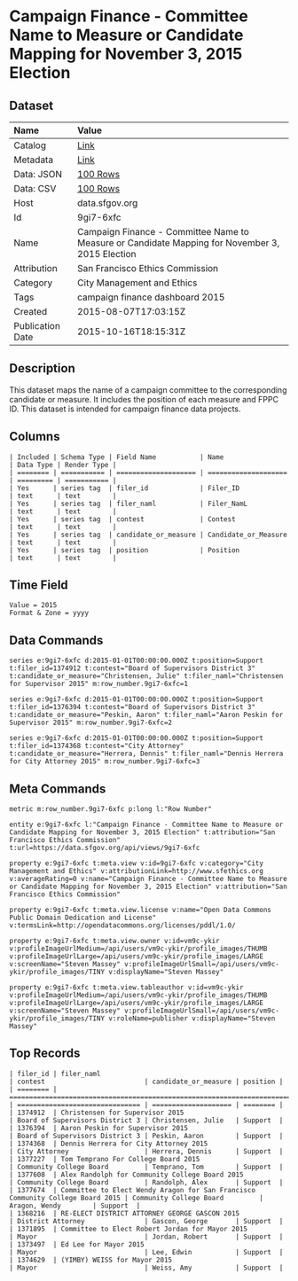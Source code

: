 # Campaign Finance - Committee Name to Measure or Candidate Mapping for November 3, 2015 Election

## Dataset

| Name | Value |
| :--- | :---- |
| Catalog | [Link](https://catalog.data.gov/dataset/campaign-finance-committee-name-to-measure-or-candidate-mapping-for-november-3-2015-electi) |
| Metadata | [Link](https://data.sfgov.org/api/views/9gi7-6xfc) |
| Data: JSON | [100 Rows](https://data.sfgov.org/api/views/9gi7-6xfc/rows.json?max_rows=100) |
| Data: CSV | [100 Rows](https://data.sfgov.org/api/views/9gi7-6xfc/rows.csv?max_rows=100) |
| Host | data.sfgov.org |
| Id | 9gi7-6xfc |
| Name | Campaign Finance - Committee Name to Measure or Candidate Mapping for November 3, 2015 Election |
| Attribution | San Francisco Ethics Commission |
| Category | City Management and Ethics |
| Tags | campaign finance dashboard 2015 |
| Created | 2015-08-07T17:03:15Z |
| Publication Date | 2015-10-16T18:15:31Z |

## Description

This dataset maps the name of a campaign committee to the corresponding candidate or measure.  It includes the position of each measure and FPPC ID.  This dataset is intended for campaign finance data projects.

## Columns

```ls
| Included | Schema Type | Field Name           | Name                 | Data Type | Render Type |
| ======== | =========== | ==================== | ==================== | ========= | =========== |
| Yes      | series tag  | filer_id             | Filer_ID             | text      | text        |
| Yes      | series tag  | filer_naml           | Filer_NamL           | text      | text        |
| Yes      | series tag  | contest              | Contest              | text      | text        |
| Yes      | series tag  | candidate_or_measure | Candidate_or_Measure | text      | text        |
| Yes      | series tag  | position             | Position             | text      | text        |
```

## Time Field

```ls
Value = 2015
Format & Zone = yyyy
```

## Data Commands

```ls
series e:9gi7-6xfc d:2015-01-01T00:00:00.000Z t:position=Support t:filer_id=1374912 t:contest="Board of Supervisors District 3" t:candidate_or_measure="Christensen, Julie" t:filer_naml="Christensen for Supervisor 2015" m:row_number.9gi7-6xfc=1

series e:9gi7-6xfc d:2015-01-01T00:00:00.000Z t:position=Support t:filer_id=1376394 t:contest="Board of Supervisors District 3" t:candidate_or_measure="Peskin, Aaron" t:filer_naml="Aaron Peskin for Supervisor 2015" m:row_number.9gi7-6xfc=2

series e:9gi7-6xfc d:2015-01-01T00:00:00.000Z t:position=Support t:filer_id=1374368 t:contest="City Attorney" t:candidate_or_measure="Herrera, Dennis" t:filer_naml="Dennis Herrera for City Attorney 2015" m:row_number.9gi7-6xfc=3
```

## Meta Commands

```ls
metric m:row_number.9gi7-6xfc p:long l:"Row Number"

entity e:9gi7-6xfc l:"Campaign Finance - Committee Name to Measure or Candidate Mapping for November 3, 2015 Election" t:attribution="San Francisco Ethics Commission" t:url=https://data.sfgov.org/api/views/9gi7-6xfc

property e:9gi7-6xfc t:meta.view v:id=9gi7-6xfc v:category="City Management and Ethics" v:attributionLink=http://www.sfethics.org v:averageRating=0 v:name="Campaign Finance - Committee Name to Measure or Candidate Mapping for November 3, 2015 Election" v:attribution="San Francisco Ethics Commission"

property e:9gi7-6xfc t:meta.view.license v:name="Open Data Commons Public Domain Dedication and License" v:termsLink=http://opendatacommons.org/licenses/pddl/1.0/

property e:9gi7-6xfc t:meta.view.owner v:id=vm9c-ykir v:profileImageUrlMedium=/api/users/vm9c-ykir/profile_images/THUMB v:profileImageUrlLarge=/api/users/vm9c-ykir/profile_images/LARGE v:screenName="Steven Massey" v:profileImageUrlSmall=/api/users/vm9c-ykir/profile_images/TINY v:displayName="Steven Massey"

property e:9gi7-6xfc t:meta.view.tableauthor v:id=vm9c-ykir v:profileImageUrlMedium=/api/users/vm9c-ykir/profile_images/THUMB v:profileImageUrlLarge=/api/users/vm9c-ykir/profile_images/LARGE v:screenName="Steven Massey" v:profileImageUrlSmall=/api/users/vm9c-ykir/profile_images/TINY v:roleName=publisher v:displayName="Steven Massey"
```

## Top Records

```ls
| filer_id | filer_naml                                                                     | contest                         | candidate_or_measure | position | 
| ======== | ============================================================================== | =============================== | ==================== | ======== | 
| 1374912  | Christensen for Supervisor 2015                                                | Board of Supervisors District 3 | Christensen, Julie   | Support  | 
| 1376394  | Aaron Peskin for Supervisor 2015                                               | Board of Supervisors District 3 | Peskin, Aaron        | Support  | 
| 1374368  | Dennis Herrera for City Attorney 2015                                          | City Attorney                   | Herrera, Dennis      | Support  | 
| 1377227  | Tom Temprano For College Board 2015                                            | Community College Board         | Temprano, Tom        | Support  | 
| 1377608  | Alex Randolph for Community College Board 2015                                 | Community College Board         | Randolph, Alex       | Support  | 
| 1377674  | Committee to Elect Wendy Aragon for San Francisco Community College Board 2015 | Community College Board         | Aragon, Wendy        | Support  | 
| 1368216  | RE-ELECT DISTRICT ATTORNEY GEORGE GASCON 2015                                  | District Attorney               | Gascon, George       | Support  | 
| 1371895  | Committee to Elect Robert Jordan for Mayor 2015                                | Mayor                           | Jordan, Robert       | Support  | 
| 1373497  | Ed Lee for Mayor 2015                                                          | Mayor                           | Lee, Edwin           | Support  | 
| 1374629  | (YIMBY) WEISS for Mayor 2015                                                   | Mayor                           | Weiss, Amy           | Support  | 
```